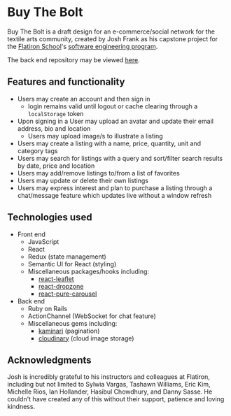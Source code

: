 # Buy The Bolt

Buy The Bolt is a draft design for an e-commerce/social network for the textile arts community, created by Josh Frank as his capstone project for the [Flatiron School](https://flatironschool.com/)'s [software engineering program](https://flatironschool.com/career-courses/coding-bootcamp).

The back end repository may be viewed [here](https://github.com/josh-frank/bythebolt-backend).

## Features and functionality

- Users may create an account and then sign in
    - login remains valid until logout or cache clearing through a `localStorage` token
- Upon signing in a User may upload an avatar and update their email address, bio and location
    - Users may upload image/s to illustrate a listing
- Users may create a listing with a name, price, quantity, unit and category tags
- Users may search for listings with a query and sort/filter search results by date, price and location
- Users may add/remove listings to/from a list of favorites
- Users may update or delete their own listings
- Users may express interest and plan to purchase a listing through a chat/message feature which updates live without a window refresh

## Technologies used

- Front end
    - JavaScript
    - React
    - Redux (state management)
    - Semantic UI for React (styling)
    - Miscellaneous packages/hooks including:
        - [react-leaflet](https://react-leaflet.js.org/)
        - [react-dropzone](https://github.com/react-dropzone/react-dropzone)
        - [react-pure-carousel](https://www.npmjs.com/package/pure-react-carousel)
- Back end
    - Ruby on Rails
    - ActionChannel (WebSocket for chat feature)
    - Miscellaneous gems including:
        - [kaminari](https://www.npmjs.com/package/pure-react-carousel) (pagination)
        - [cloudinary](https://www.npmjs.com/package/pure-react-carousel) (cloud image storage)

## Acknowledgments

Josh is incredibly grateful to his instructors and colleagues at Flatiron, including but not limited to Sylwia Vargas, Tashawn Williams, Eric Kim, Michelle Rios, Ian Hollander, Hasibul Chowdhury, and Danny Sasse. He couldn't have created any of this without their support, patience and loving kindness.
